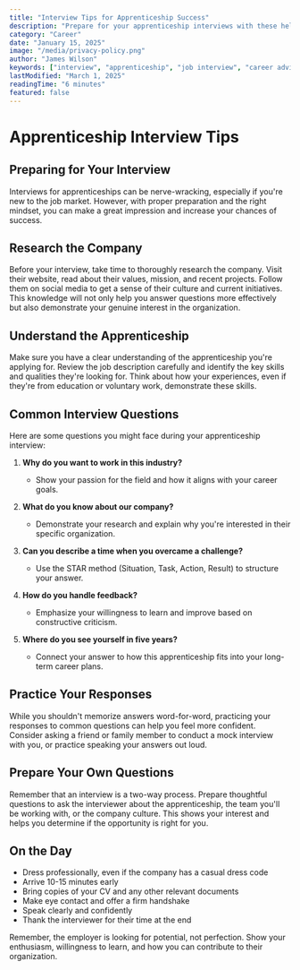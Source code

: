 ```yaml
---
title: "Interview Tips for Apprenticeship Success"
description: "Prepare for your apprenticeship interviews with these helpful tips and strategies"
category: "Career"
date: "January 15, 2025"
image: "/media/privacy-policy.png"
author: "James Wilson"
keywords: ["interview", "apprenticeship", "job interview", "career advice", "preparation"]
lastModified: "March 1, 2025"
readingTime: "6 minutes"
featured: false
---
```


# Apprenticeship Interview Tips

## Preparing for Your Interview

Interviews for apprenticeships can be nerve-wracking, especially if you're new to the job market. However, with proper preparation and the right mindset, you can make a great impression and increase your chances of success.

## Research the Company

Before your interview, take time to thoroughly research the company. Visit their website, read about their values, mission, and recent projects. Follow them on social media to get a sense of their culture and current initiatives. This knowledge will not only help you answer questions more effectively but also demonstrate your genuine interest in the organization.

## Understand the Apprenticeship

Make sure you have a clear understanding of the apprenticeship you're applying for. Review the job description carefully and identify the key skills and qualities they're looking for. Think about how your experiences, even if they're from education or voluntary work, demonstrate these skills.

## Common Interview Questions

Here are some questions you might face during your apprenticeship interview:

1. **Why do you want to work in this industry?**
   - Show your passion for the field and how it aligns with your career goals.

2. **What do you know about our company?**
   - Demonstrate your research and explain why you're interested in their specific organization.

3. **Can you describe a time when you overcame a challenge?**
   - Use the STAR method (Situation, Task, Action, Result) to structure your answer.

4. **How do you handle feedback?**
   - Emphasize your willingness to learn and improve based on constructive criticism.

5. **Where do you see yourself in five years?**
   - Connect your answer to how this apprenticeship fits into your long-term career plans.

## Practice Your Responses

While you shouldn't memorize answers word-for-word, practicing your responses to common questions can help you feel more confident. Consider asking a friend or family member to conduct a mock interview with you, or practice speaking your answers out loud.

## Prepare Your Own Questions

Remember that an interview is a two-way process. Prepare thoughtful questions to ask the interviewer about the apprenticeship, the team you'll be working with, or the company culture. This shows your interest and helps you determine if the opportunity is right for you.

## On the Day

- Dress professionally, even if the company has a casual dress code
- Arrive 10-15 minutes early
- Bring copies of your CV and any other relevant documents
- Make eye contact and offer a firm handshake
- Speak clearly and confidently
- Thank the interviewer for their time at the end

Remember, the employer is looking for potential, not perfection. Show your enthusiasm, willingness to learn, and how you can contribute to their organization.
